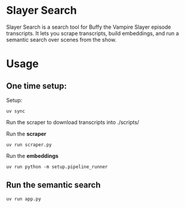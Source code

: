 # Slayer Search

Slayer Search is a search tool for Buffy the Vampire Slayer episode transcripts. It lets you scrape transcripts, build embeddings, and run a semantic search over scenes from the show.


# Usage

## One time setup:
Setup: 
```
uv sync
```

Run the scraper to download transcripts into ./scripts/

Run the **scraper**
```
uv run scraper.py
```

Run the **embeddings**
```
uv run python -m setup.pipeline_runner
```

## Run the semantic search
```
uv run app.py
```